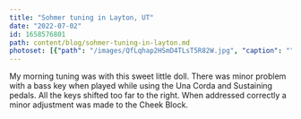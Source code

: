 ```yaml
---
title: "Sohmer tuning in Layton, UT"
date: "2022-07-02"
id: 1658576801
path: content/blog/sohmer-tuning-in-layton.md
photoset: [{"path": "/images/QfLqhap2HSmD4TLsT5R82W.jpg", "caption": "", "thumbnail": "True"}, {"path": "/images/LGiaXMCU2dpuw4Lw76ZzJ2.jpg", "caption": ""}]
---
```

My morning tuning was with this sweet little doll. There was minor problem with a bass key when played while using the Una Corda and Sustaining pedals. All the keys shifted too far to the right. When addressed correctly a minor adjustment was made to the Cheek Block.